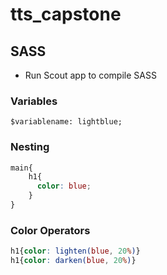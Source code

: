 # tts_capstone
## SASS
- Run Scout app to compile SASS  
### Variables
`$variablename: lightblue;`
### Nesting
```SCSS
main{
    h1{
      color: blue;
    }
}
```
### Color Operators  
```SCSS  
h1{color: lighten(blue, 20%)}
h1{color: darken(blue, 20%)}
```
